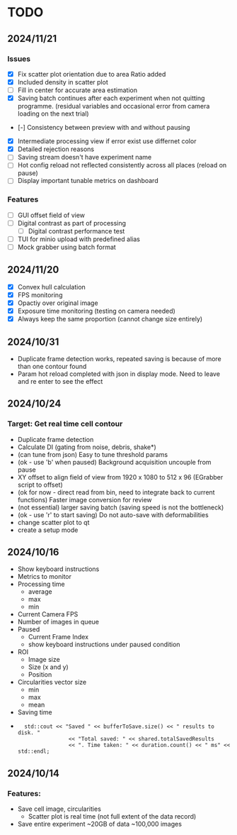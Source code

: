 # TODO
## 2024/11/21
### Issues
- [x] Fix scatter plot orientation due to area Ratio added
- [x] Included density in scatter plot
- [ ] Fill in center for accurate area estimation
- [x] Saving batch continues after each experiment when not quitting programme. (residual variables and occasional error from camera loading on the next trial)
- [-] Consistency between preview with and without pausing
- [x] Intermediate processing view if error exist use differnet color
- [x] Detailed rejection reasons
- [ ] Saving stream doesn't have experiment name 
- [ ] Hot config reload not reflected consistently across all places (reload on pause)
- [ ] Display important tunable metrics on dashboard
### Features
- [ ] GUI offset field of view
- [ ] Digital contrast as part of processing
  - [ ] Digital contrast performance test
- [ ] TUI for minio upload with predefined alias 
- [ ] Mock grabber using batch format
## 2024/11/20
- [x] Convex hull calculation
- [x] FPS monitoring
- [x] Opactiy over original image
- [x] Exposure time monitoring (testing on camera needed)
- [x] Always keep the same proportion (cannot change size entirely)

## 2024/10/31
- Duplicate frame detection works, repeated saving is because of more than one contour found
- Param hot reload completed with json in display mode. Need to leave and re enter to see the effect

## 2024/10/24
### Target: Get real time cell contour
- Duplicate frame detection
- Calculate DI (gating from noise, debris, shake*)
- (can tune from json) Easy to tune threshold params 
- (ok - use 'b' when paused) Background acquisition uncouple from pause
- XY offset to align field of view from 1920 x 1080 to 512 x 96 (EGrabber script to offset)
- (ok for now - direct read from bin, need to integrate back to current functions) Faster image conversion for review
- (not essential) larger saving batch (saving speed is not the bottleneck)
- (ok - use 'r' to start saving) Do not auto-save with deformabilities
- change scatter plot to qt
- create a setup mode




## 2024/10/16
- Show keyboard instructions
- Metrics to monitor
- Processing time
  - average
  - max
  - min
- Current Camera FPS
- Number of images in queue
- Paused
  - Current Frame Index
  - show keyboard instructions under paused condition 
- ROI
  - Image size
  - Size (x and y)
  - Position
- Circularities vector size 
  - min
  - max
  - mean
- Saving time
-       std::cout << "Saved " << bufferToSave.size() << " results to disk. "
                      << "Total saved: " << shared.totalSavedResults
                      << ". Time taken: " << duration.count() << " ms" << std::endl;
## 2024/10/14
### Features:
- Save cell image, circularities
  - Scatter plot is real time (not full extent of the data record)
- Save entire experiment ~20GB of data ~100,000 images

